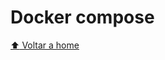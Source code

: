 # Docker compose

[:arrow_up: Voltar a home](https://github.com/Dirack/Estudos/tree/master#ferramentas-gerais)
